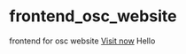 # frontend_osc_website
frontend for osc website 
[Visit now](https://nadamedhat27.github.io/frontend_osc_website/)
Hello
